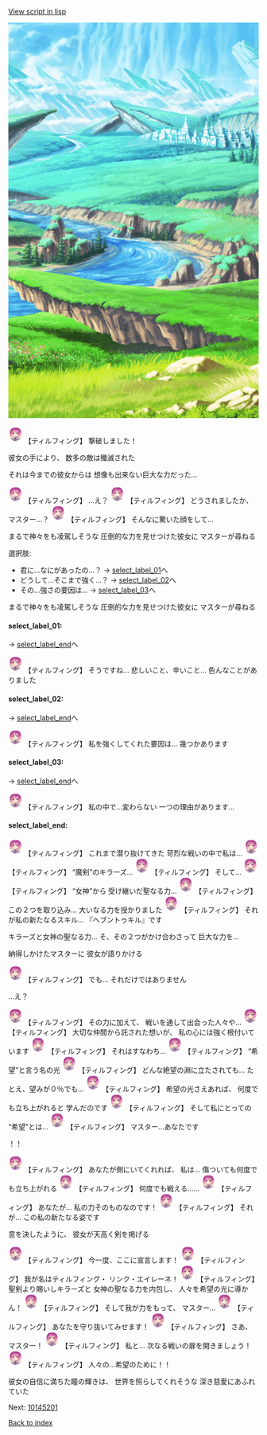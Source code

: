 [View script in lisp](../scripts/10141501.txt)

![plain.png](../images/backgrounds/plain.png)

<img src="../images/units/101415.png" alt="101415.png" height="34"/>
【ティルフィング】
撃破しました！

彼女の手により、
数多の敵は殲滅された

それは今までの彼女からは
想像も出来ない巨大な力だった…

<img src="../images/units/101415.png" alt="101415.png" height="34"/>
【ティルフィング】
…え？

<img src="../images/units/101415.png" alt="101415.png" height="34"/>
【ティルフィング】
どうされましたか、マスター…？

<img src="../images/units/101415.png" alt="101415.png" height="34"/>
【ティルフィング】
そんなに驚いた顔をして…

まるで神々をも凌駕しそうな
圧倒的な力を見せつけた彼女に
マスターが尋ねる

選択肢:
- 君に…なにがあったの…？ → [select_label_01](#select_label_01)へ
- どうして…そこまで強く…？ → [select_label_02](#select_label_02)へ
- その…強さの要因は… → [select_label_03](#select_label_03)へ

まるで神々をも凌駕しそうな
圧倒的な力を見せつけた彼女に
マスターが尋ねる

#### select_label_01:
 → [select_label_end](#select_label_end)へ

<img src="../images/units/101415.png" alt="101415.png" height="34"/>
【ティルフィング】
そうですね…
悲しいこと、辛いこと…
色んなことがありました

#### select_label_02:
 → [select_label_end](#select_label_end)へ

<img src="../images/units/101415.png" alt="101415.png" height="34"/>
【ティルフィング】
私を強くしてくれた要因は…
幾つかあります

#### select_label_03:
 → [select_label_end](#select_label_end)へ

<img src="../images/units/101415.png" alt="101415.png" height="34"/>
【ティルフィング】
私の中で…変わらない
一つの理由があります…

#### select_label_end:

<img src="../images/units/101415.png" alt="101415.png" height="34"/>
【ティルフィング】
これまで潜り抜けてきた
苛烈な戦いの中で私は…

<img src="../images/units/101415.png" alt="101415.png" height="34"/>
【ティルフィング】
“魔剣”のキラーズ…

<img src="../images/units/101415.png" alt="101415.png" height="34"/>
【ティルフィング】
そして…

<img src="../images/units/101415.png" alt="101415.png" height="34"/>
【ティルフィング】
“女神”から
受け継いだ聖なる力…

<img src="../images/units/101415.png" alt="101415.png" height="34"/>
【ティルフィング】
この２つを取り込み…
大いなる力を授かりました

<img src="../images/units/101415.png" alt="101415.png" height="34"/>
【ティルフィング】
それが私の新たなるスキル…
『ヘブントゥキル』です

キラーズと女神の聖なる力…
そ、その２つがかけ合わさって
巨大な力を…

納得しかけたマスターに
彼女が語りかける

<img src="../images/units/101415.png" alt="101415.png" height="34"/>
【ティルフィング】
でも…
それだけではありません

…え？

<img src="../images/units/101415.png" alt="101415.png" height="34"/>
【ティルフィング】
その力に加えて、
戦いを通して出会った人々や…

<img src="../images/units/101415.png" alt="101415.png" height="34"/>
【ティルフィング】
大切な仲間から託された想いが、
私の心には強く根付いています

<img src="../images/units/101415.png" alt="101415.png" height="34"/>
【ティルフィング】
それはすなわち…

<img src="../images/units/101415.png" alt="101415.png" height="34"/>
【ティルフィング】
“希望”と言う名の光

<img src="../images/units/101415.png" alt="101415.png" height="34"/>
【ティルフィング】
どんな絶望の淵に立たされても…
たとえ、望みが０％でも…

<img src="../images/units/101415.png" alt="101415.png" height="34"/>
【ティルフィング】
希望の光さえあれば、
何度でも立ち上がれると
学んだのです

<img src="../images/units/101415.png" alt="101415.png" height="34"/>
【ティルフィング】
そして私にとっての
“希望”とは…

<img src="../images/units/101415.png" alt="101415.png" height="34"/>
【ティルフィング】
マスター…あなたです

！！

<img src="../images/units/101415.png" alt="101415.png" height="34"/>
【ティルフィング】
あなたが側にいてくれれば、
私は…
傷ついても何度でも立ち上がれる

<img src="../images/units/101415.png" alt="101415.png" height="34"/>
【ティルフィング】
何度でも戦える……

<img src="../images/units/101415.png" alt="101415.png" height="34"/>
【ティルフィング】
あなたが…
私の力そのものなのです！

<img src="../images/units/101415.png" alt="101415.png" height="34"/>
【ティルフィング】
それが…
この私の新たなる姿です

意を決したように、
彼女が天高く剣を掲げる

<img src="../images/units/101415.png" alt="101415.png" height="34"/>
【ティルフィング】
今一度、ここに宣言します！

<img src="../images/units/101415.png" alt="101415.png" height="34"/>
【ティルフィング】
我が名はティルフィング・
リンク・エイレーネ！

<img src="../images/units/101415.png" alt="101415.png" height="34"/>
【ティルフィング】
聖剣より賜いしキラーズと
女神の聖なる力を内包し、
人々を希望の光に導かん！

<img src="../images/units/101415.png" alt="101415.png" height="34"/>
【ティルフィング】
そして我が力をもって、
マスター…

<img src="../images/units/101415.png" alt="101415.png" height="34"/>
【ティルフィング】
あなたを守り抜いてみせます！

<img src="../images/units/101415.png" alt="101415.png" height="34"/>
【ティルフィング】
さあ、マスター！

<img src="../images/units/101415.png" alt="101415.png" height="34"/>
【ティルフィング】
私と…
次なる戦いの扉を開きましょう！

<img src="../images/units/101415.png" alt="101415.png" height="34"/>
【ティルフィング】
人々の…希望のために！！

彼女の自信に満ちた瞳の輝きは、
世界を照らしてくれそうな
深き慈愛にあふれていた


Next: [10145201](10145201.md)

[Back to index](index.md)
